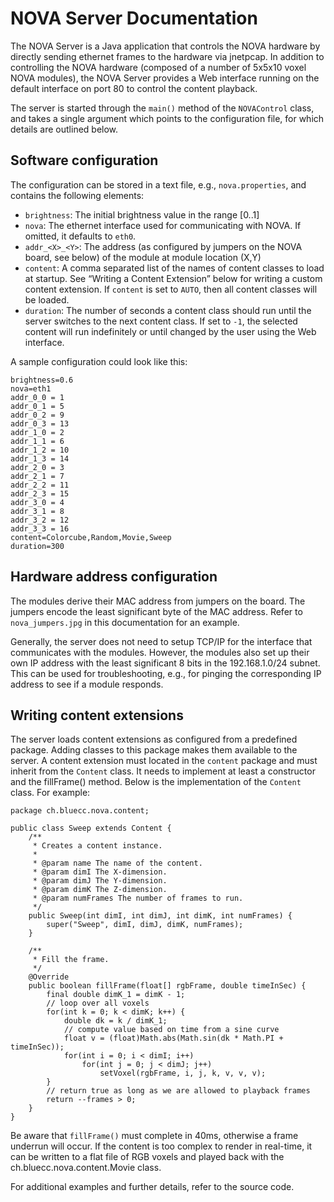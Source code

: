 # NOVA Server Documentation

The NOVA Server is a Java application that controls the NOVA hardware by directly sending ethernet frames to the hardware via jnetpcap. In addition to controlling the NOVA hardware (composed of a number of 5x5x10 voxel NOVA modules), the NOVA Server provides a Web interface running on the default interface on port 80 to control the content playback. 

The server is started through the `main()` method of the `NOVAControl` class, and takes a single argument which points to the configuration file, for which details are outlined below.

## Software configuration

The configuration can be stored in a text file, e.g., `nova.properties`, and contains the following elements:

- `brightness`: The initial brightness value in the range [0..1]
- `nova`: The ethernet interface used for communicating with NOVA. If omitted, it defaults to `eth0`.
- `addr_<X>_<Y>`: The address (as configured by jumpers on the NOVA board, see below) of the module at module location (X,Y)
- `content`: A comma separated list of the names of content classes to load at startup. See “Writing a Content Extension” below for writing a
custom content extension. If `content` is set to `AUTO`, then all content classes will be loaded.
- `duration`: The number of seconds a content class should run until the server switches to the next content class. If set to `-1`, the selected content will run indefinitely or until changed by the user using the Web interface.

A sample configuration could look like this:

```
brightness=0.6 
nova=eth1
addr_0_0 = 1
addr_0_1 = 5
addr_0_2 = 9
addr_0_3 = 13
addr_1_0 = 2
addr_1_1 = 6
addr_1_2 = 10
addr_1_3 = 14
addr_2_0 = 3
addr_2_1 = 7
addr_2_2 = 11
addr_2_3 = 15
addr_3_0 = 4
addr_3_1 = 8
addr_3_2 = 12
addr_3_3 = 16
content=Colorcube,Random,Movie,Sweep
duration=300
```

## Hardware address configuration

The modules derive their MAC address from jumpers on the board. The jumpers encode the least significant byte of the MAC address. Refer to `nova_jumpers.jpg` in this documentation for an example.

Generally, the server does not need to setup TCP/IP for the interface that communicates with the modules. However, the modules also set up their own IP address with the least significant 8 bits in the 192.168.1.0/24 subnet. This can be used for troubleshooting, e.g., for pinging the corresponding IP address to see if a module responds.


## Writing content extensions

The server loads content extensions as configured from a predefined package. Adding classes to this package makes them available to the server. A content extension must located in the `content` package and must inherit from the `Content` class. It needs to implement at least a constructor and the fillFrame() method. Below is the implementation of the `Content` class. For example:

```
package ch.bluecc.nova.content;

public class Sweep extends Content {
	/**
	 * Creates a content instance.
	 * 
	 * @param name The name of the content.
	 * @param dimI The X-dimension.
	 * @param dimJ The Y-dimension.
	 * @param dimK The Z-dimension.
	 * @param numFrames The number of frames to run.
	 */
	public Sweep(int dimI, int dimJ, int dimK, int numFrames) {
		super("Sweep", dimI, dimJ, dimK, numFrames);
	}

	/**
	 * Fill the frame.
	 */
	@Override
	public boolean fillFrame(float[] rgbFrame, double timeInSec) {
		final double dimK_1 = dimK - 1;
		// loop over all voxels 
		for(int k = 0; k < dimK; k++) {
			double dk = k / dimK_1;
			// compute value based on time from a sine curve
			float v = (float)Math.abs(Math.sin(dk * Math.PI + timeInSec));
			for(int i = 0; i < dimI; i++)
				for(int j = 0; j < dimJ; j++)
					setVoxel(rgbFrame, i, j, k, v, v, v);
		}
		// return true as long as we are allowed to playback frames
		return --frames > 0;
	}
}
```

Be aware that `fillFrame()` must complete in 40ms, otherwise a frame underrun will occur. If the content is too complex to render in real-time, it can be written to a flat file of RGB voxels and played back with the ch.bluecc.nova.content.Movie class.

For additional examples and further details, refer to the source code.

